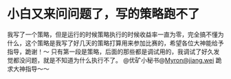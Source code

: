 # 小白又来问问题了，写的策略跑不了

我写了一个策略，但是运行的时候策略执行的时候收益率一直为零，完全搞不懂为什么，这个策略是我写了好几天的策略打算用来参加比赛的，希望各位大神能给予指导，跪谢！～
只有第一段是策略，后面的那些都是调试用的，我调试了好久发觉都没问题，就是不知道为什么执行不了。
@优矿小秘书@Myron@jiang.wei 
跪求大神指导～～